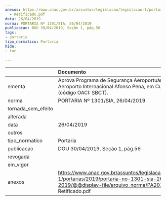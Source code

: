 ```yaml
---
anexos: https://www.anac.gov.br/assuntos/legislacao/legislacao-1/portarias/2019/portaria-no-1301-sia-26-04-2019/@@display-file/arquivo_norma/PA2019-1301
  - Retificado.pdf
data: 26/04/2019
norma: PORTARIA Nº 1301/SIA, 26/04/2019
publicacao: DOU 30/04/2019, Seção 1, pág.56
tags:
- portaria
tipo_normatico: Portaria
hide: 
- toc 
 
---
```


|                    | Documento                                                                                                                                                         |
|:-------------------|:------------------------------------------------------------------------------------------------------------------------------------------------------------------|
| ementa             | Aprova Programa de Segurança Aeroportuária do Aeroporto Internacional Afonso Pena, em Curitiba/PR (código OACI: SBCT).                                            |
| norma              | PORTARIA Nº 1301/SIA, 26/04/2019                                                                                                                                  |
| tornada_sem_efeito |                                                                                                                                                                   |
| alterada           |                                                                                                                                                                   |
| data               | 26/04/2019                                                                                                                                                        |
| outros             |                                                                                                                                                                   |
| tipo_normatico     | Portaria                                                                                                                                                          |
| publicacao         | DOU 30/04/2019, Seção 1, pág.56                                                                                                                                   |
| revogada           |                                                                                                                                                                   |
| em_vigor           |                                                                                                                                                                   |
| anexos             | https://www.anac.gov.br/assuntos/legislacao/legislacao-1/portarias/2019/portaria-no-1301-sia-26-04-2019/@@display-file/arquivo_norma/PA2019-1301 - Retificado.pdf |